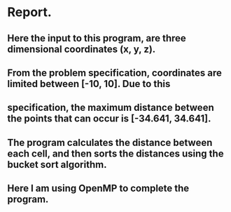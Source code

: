 # Report.
## Here the input to this program, are three dimensional coordinates (x, y, z).
## From the problem specification, coordinates are limited between [-10, 10]. Due to this
## specification, the maximum distance between the points that can occur is [-34.641, 34.641].
## The program calculates the distance between each cell, and then sorts the distances using the bucket sort algorithm.
## Here I am using OpenMP to complete the program. 
